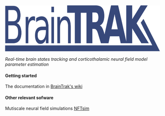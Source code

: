 
<p align="center">
  <img width="680" height="150" src="https://github.com/BrainDynamicsUSYD/braintrak/blob/master/docs/img/braintrak_logo.png">
</p>


_Real-time brain states tracking and corticothalamic neural field model parameter estimation_


#### Getting started
The documentation in [BrainTrak's wiki](https://github.com/BrainDynamicsUSYD/braintrak/wiki)

#### Other relevant sofware
Mutiscale neural field simulations
[NFTsim](https://github.com/BrainDynamicsUSYD/nftsim)
